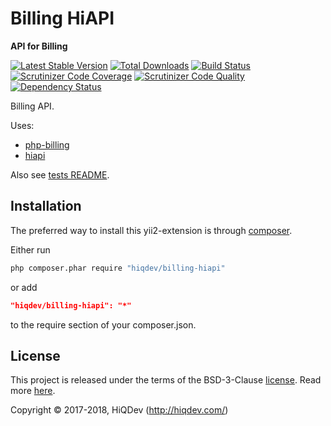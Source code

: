 # Billing HiAPI

**API for Billing**

[![Latest Stable Version](https://poser.pugx.org/hiqdev/billing-hiapi/v/stable)](https://packagist.org/packages/hiqdev/billing-hiapi)
[![Total Downloads](https://poser.pugx.org/hiqdev/billing-hiapi/downloads)](https://packagist.org/packages/hiqdev/billing-hiapi)
[![Build Status](https://img.shields.io/travis/hiqdev/billing-hiapi.svg)](https://travis-ci.org/hiqdev/billing-hiapi)
[![Scrutinizer Code Coverage](https://img.shields.io/scrutinizer/coverage/g/hiqdev/billing-hiapi.svg)](https://scrutinizer-ci.com/g/hiqdev/billing-hiapi/)
[![Scrutinizer Code Quality](https://img.shields.io/scrutinizer/g/hiqdev/billing-hiapi.svg)](https://scrutinizer-ci.com/g/hiqdev/billing-hiapi/)
[![Dependency Status](https://www.versioneye.com/php/hiqdev:billing-hiapi/dev-master/badge.svg)](https://www.versioneye.com/php/hiqdev:billing-hiapi/dev-master)

Billing API.

Uses:

- [php-billing]
- [hiapi]

Also see [tests README].

[php-billing]: https://github.com/hiqdev/php-billing
[hiapi]: https://github.com/hiqdev/hiapi
[tests README]: tests/README.md


## Installation

The preferred way to install this yii2-extension is through [composer](http://getcomposer.org/download/).

Either run

```sh
php composer.phar require "hiqdev/billing-hiapi"
```

or add

```json
"hiqdev/billing-hiapi": "*"
```

to the require section of your composer.json.

## License

This project is released under the terms of the BSD-3-Clause [license](LICENSE).
Read more [here](http://choosealicense.com/licenses/bsd-3-clause).

Copyright © 2017-2018, HiQDev (http://hiqdev.com/)
